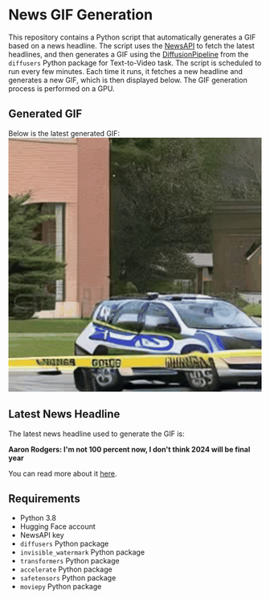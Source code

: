 # News GIF Generation
This repository contains a Python script that automatically generates a GIF based on a news headline. The script uses the [NewsAPI](https://newsapi.org/) to fetch the latest headlines, and then generates a GIF using the [DiffusionPipeline](https://github.com/huggingface/diffusers) from the `diffusers` Python package for Text-to-Video task.
The script is scheduled to run every few minutes. Each time it runs, it fetches a new headline and generates a new GIF, which is then displayed below. The GIF generation process is performed on a GPU.

## Generated GIF
Below is the latest generated GIF:
![Generated GIF](output.gif?raw=true&v=1703106375)

## Latest News Headline
The latest news headline used to generate the GIF is:

**Aaron Rodgers: I'm not 100 percent now, I don't think 2024 will be final year**

You can read more about it [here](https://www.nbcsports.com/nfl/profootballtalk/rumor-mill/news/aaron-rodgers-im-not-100-percent-now-i-dont-think-2024-will-be-final-year).

## Requirements
- Python 3.8
- Hugging Face account
- NewsAPI key
- `diffusers` Python package
- `invisible_watermark` Python package
- `transformers` Python package
- `accelerate` Python package
- `safetensors` Python package
- `moviepy` Python package
